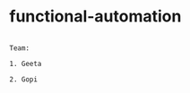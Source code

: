 # functional-automation
                                                                                                         
                                                                                                         Team:
                                                                                                         1. Geeta
                                                                                                         2. Gopi